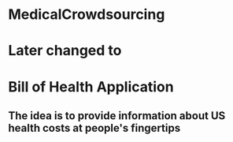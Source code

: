 # MedicalCrowdsourcing
# Later changed to
# Bill of Health Application

## The idea is to provide information about US health costs at people's fingertips
